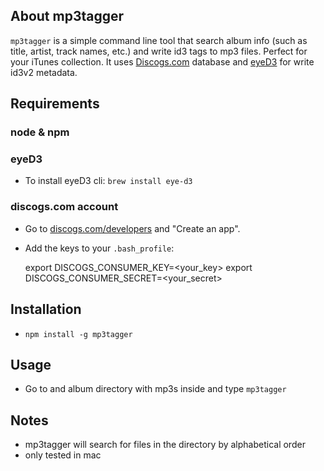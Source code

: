 ## About mp3tagger

`mp3tagger` is a simple command line tool that search album info (such as title, artist, track names, etc.) and write id3 tags to mp3 files. Perfect for your iTunes collection. It uses [Discogs.com](http://www.discogs.com) database and [eyeD3](http://eyed3.nicfit.net/) for write id3v2 metadata.

## Requirements

### node & npm

### eyeD3
* To install eyeD3 cli: `brew install eye-d3`

### discogs.com account
* Go to [discogs.com/developers](http://www.discogs.com/developers) and "Create an app".
* Add the keys to your `.bash_profile`:

    export DISCOGS_CONSUMER_KEY=<your_key>
    export DISCOGS_CONSUMER_SECRET=<your_secret>

## Installation
* `npm install -g mp3tagger`

## Usage
* Go to and album directory with mp3s inside and type `mp3tagger`

## Notes
* mp3tagger will search for files in the directory by alphabetical order
* only tested in mac